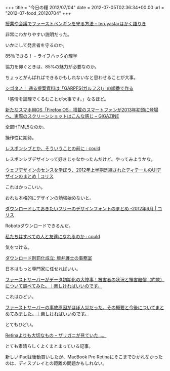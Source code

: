 +++
title = "今日の糧 2012/07/04"
date = 2012-07-05T02:36:34+00:00
url = "2012-07-food_20120704"
+++
<section> 

<div>
  <a href="http://d.hatena.ne.jp/teruyastar/20120629/1340898160">授業や会議でファーストペンギンを守る方法 &#8211; teruyastarはかく語りき</a>
</div>

非常にわかりやすい説明だった。
  
いかにして発言者を守るのか。</section> <section> 

<div>
  85％できる！ – ライフハック心理学
</div>

協力を仰ぐときは、85%の魅力が必要なのか。
  
ちょっとがんばればできるかもしれないなと思わせることが大事。</section> <section> 

<div>
  <a href="http://cyblog.jp/modules/weblogs/9955">シゴタノ！ 通る提案資料は「GARPFS(ガルフス)」の順番で作る</a>
</div>

「感情を論理でくるむことが大事です。」なるほど。</section> <section> 

<div>
  <a href="http://gigazine.net/news/20120704-firefox-os/">新たなスマホ用OS「Firefox OS」搭載のスマートフォンが2013年初頭に登場へ、実際のスクリーンショットはこんな感じ &#8211; GIGAZINE</a>
</div>

全部HTML5なのか。
  
操作性に期待。</section> <section> 

<div>
  <a href="http://www.yasuhisa.com/could/article/before-being-responsive/">レスポンシブとか、そういうことの前に : could</a>
</div>

レスポンシブデザインって好きじゃなかったんだけど、やってみようかな。</section> <section> 

<div>
  <a href="http://coliss.com/articles/build-websites/operation/design/showcase-ui-design-first-half-of-2012-by-dribble.html">ウェブデザインのセンスを学ぼう、2012年上半期洗練されたディテールのUIデザインのまとめ | コリス</a>
</div>

これはかっこいい。
  
おれも本格的にデザインの勉強始めないと。</section> <section> 

<div>
  <a href="http://coliss.com/articles/freebies/freebies-font-2012-jun.html">ダウンロードしておきたいフリーのデザインフォントのまとめ -2012年6月 | コリス</a>
</div>

Robotoダウンロードできるんだ。</section> <section> 

<div>
  <a href="http://www.yasuhisa.com/could/article/social-social-social/">私たちはすべての人と友達になれるのか : could</a>
</div>

気をつける。</section> <section> 

<div>
  <a href="http://danblog.cocolog-nifty.com/index/2012/06/post-2a23.html">ダウンロード刑罰化成立: 壇弁護士の事務室</a>
</div>

日本はもっと専門家に任せればいい。</section> <section> 

<div>
  <a href="http://www.susi-paku.com/pakupost-132.html">ファーストサーバーがデータ初期化の大惨事！被害者の状況と損害賠償（約款）について調べてみた。｜楽しければいいのです。</a>
</div>

これはひどい。</section> <section> 

<div>
  <a href="http://www.susi-paku.com/pakupost-133.html">ファーストサーバーの事故原因がほぼ人災だった。その概要と今後についてまとめてみました。｜楽しければいいのです。</a>
</div>

とてもひどい。</section> <section> 

<div>
  <a href="http://d.hatena.ne.jp/zariganitosh/20120621/macbook_pro_retina">Retinaよりも大切なもの &#8211; ザリガニが見ていた&#8230;。</a>
</div>

とても素晴らしくよくまとまっている記事。
  
新しいiPadは衝動買いしたが、MacBook Pro Retinaにそこまでひかれなかったのは、ディスプレイとの距離の問題かもしれない。</section>